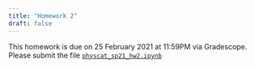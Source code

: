 ```yaml
---
title: "Homework 2"
draft: false
---
```


This homework is due on 25 February 2021 at 11:59PM via Gradescope. Please submit the file [`physcat_sp21_hw2.ipynb`](/homeworks/physcat_sp21_hw2.ipynb)

